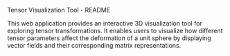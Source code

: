 Tensor Visualization Tool - README

This web application provides an interactive 3D visualization tool for exploring tensor transformations. It enables users to visualize how different tensor parameters affect the deformation of a unit sphere by displaying vector fields and their corresponding matrix representations.


